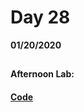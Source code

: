 # Day 28
__01/20/2020__

## 

### 

### 

### 

#### Afternoon Lab: []()
####                [ Code]()